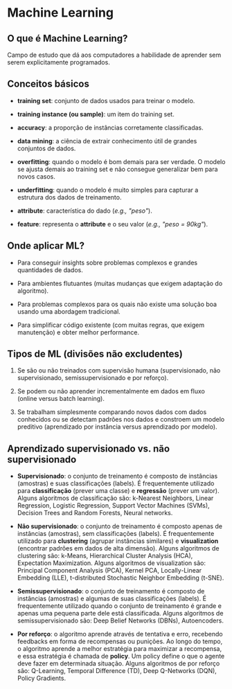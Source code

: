 # Machine Learning

## O que é Machine Learning?

Campo de estudo que dá aos computadores a habilidade de aprender sem serem explicitamente programados.

## Conceitos básicos

- **training set**: conjunto de dados usados para treinar o modelo.

- **training instance (ou sample)**: um item do training set.

- **accuracy**: a proporção de instâncias corretamente classificadas.

- **data mining**: a ciência de extrair conhecimento útil de grandes conjuntos de dados.

- **overfitting**: quando o modelo é bom demais para ser verdade. O modelo se ajusta demais ao training set e não consegue generalizar bem para novos casos.

- **underfitting**: quando o modelo é muito simples para capturar a estrutura dos dados de treinamento.

- **attribute**: característica do dado (*e.g., "peso"*).

- **feature**: representa o **attribute** e o seu valor (*e.g., "peso = 90kg"*).

## Onde aplicar ML?

- Para conseguir insights sobre problemas complexos e grandes quantidades de dados.

- Para ambientes flutuantes (muitas mudanças que exigem adaptação do algoritmo).

- Para problemas complexos para os quais não existe uma solução boa usando uma abordagem tradicional.

- Para simplificar código existente (com muitas regras, que exigem manutenção) e obter melhor performance.

## Tipos de ML (divisões não excludentes)

1. Se são ou não treinados com supervisão humana (supervisionado, não supervisionado, semissupervisionado e por reforço).

2. Se podem ou não aprender incrementalmente em dados em fluxo (online versus batch learning).

3. Se trabalham simplesmente comparando novos dados com dados conhecidos ou se detectam padrões nos dados e constroem um modelo preditivo (aprendizado por instância versus aprendizado por modelo).

## Aprendizado supervisionado vs. não supervisionado

- **Supervisionado**: o conjunto de treinamento é composto de instâncias (amostras) e suas classificações (labels). É frequentemente utilizado para **classificação** (prever uma classe) e **regressão** (prever um valor). Alguns algoritmos de classificação são: k-Nearest Neighbors, Linear Regression, Logistic Regression, Support Vector Machines (SVMs), Decision Trees and Random Forests, Neural networks.

- **Não supervisionado**: o conjunto de treinamento é composto apenas de instâncias (amostras), sem classificações (labels). É frequentemente utilizado para **clustering** (agrupar instâncias similares) e **visualization** (encontrar padrões em dados de alta dimensão). Alguns algoritmos de clustering são: k-Means, Hierarchical Cluster Analysis (HCA), Expectation Maximization. Alguns algoritmos de visualization são: Principal Component Analysis (PCA), Kernel PCA, Locally-Linear Embedding (LLE), t-distributed Stochastic Neighbor Embedding (t-SNE).

- **Semissupervisionado**: o conjunto de treinamento é composto de instâncias (amostras) e algumas de suas classificações (labels). É frequentemente utilizado quando o conjunto de treinamento é grande e apenas uma pequena parte dele está classificada. Alguns algoritmos de semissupervisionado são: Deep Belief Networks (DBNs), Autoencoders.

- **Por reforço**: o algoritmo aprende através de tentativa e erro, recebendo feedbacks em forma de recompensas ou punições. Ao longo do tempo, o algoritmo aprende a melhor estratégia para maximizar a recompensa, e essa estratégia é chamada de **policy**. Um policy define o que o agente deve fazer em determinada situação. Alguns algoritmos de por reforço são: Q-Learning, Temporal Difference (TD), Deep Q-Networks (DQN), Policy Gradients.
